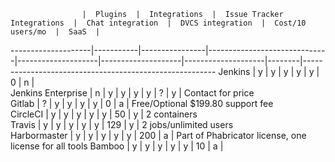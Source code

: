                     |  Plugins  |  Integrations  |  Issue Tracker Integrations  |  Chat integration  |  DVCS integration  |  Cost/10 users/mo  |  SaaS  |                                                        
--------------------|-----------|----------------|------------------------------|--------------------|--------------------|--------------------|--------|--------------------------------------------------------
Jenkins             |  y        |  y             |  y                           |  y                 |  y                 |  0                 |  n     |                                                        
Jenkins Enterprise  |  n        |  y             |  y                           |  y                 |  y                 |  ?                 |  y     |  Contact for price                                     
Gitlab              |  ?        |  y             |  y                           |  y                 |  y                 |  0                 |  a     |  Free/Optional $199.80 support fee                     
CircleCI            |  y        |  y             |  y                           |  y                 |  y                 |  50                |  y     |  2 containers                                          
Travis              |  y        |  y             |  y                           |  y                 |  y                 |  129               |  y     |  2 jobs/unlimited users                                
Harbormaster        |  y        |  y             |  y                           |  y                 |  y                 |  200               |  a     |  Part of Phabricator license, one license for all tools
Bamboo              |  y        |  y             |  y                           |  y                 |  y                 |  10                |  a     |                                                        
